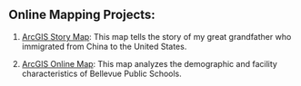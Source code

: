 ## Online Mapping Projects:

1. [ArcGIS Story Map](https://storymaps.arcgis.com/stories/54c2c9f9dd5f47fca78b0324ffe8ca15): This map tells the story of my great grandfather who immigrated from China to the United States.

2. [ArcGIS Online Map](https://www.arcgis.com/apps/instant/minimalist/index.html?appid=6aa9d2aa47f844759250c6519e953d22&locale=en-us): This map analyzes the demographic and facility characteristics of Bellevue Public Schools.
